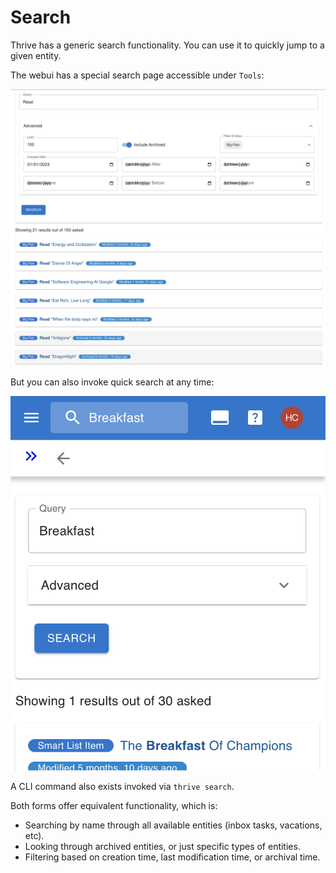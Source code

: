 # Search

Thrive has a generic search functionality. You can use it to quickly jump to
a given entity.

The webui has a special search page accessible under `Tools`:

![Search](../assets/search.png)

But you can also invoke quick search at any time:

![Quick Search](../assets/search-quick.png)

A CLI command also exists invoked via `thrive search`.

Both forms offer equivalent functionality, which is:

* Searching by name through all available entities (inbox tasks, vacations, etc).
* Looking through archived entities, or just specific types of entities.
* Filtering based on creation time, last modification time, or archival time.
